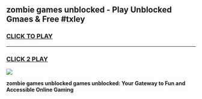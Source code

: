 
## zombie games unblocked - Play Unblocked Gmaes & Free #txley
<h3>
<a href="https://news.freeplayer.one?title=zombie_games_unblocked&ref=26F">CLICK TO PLAY</a></h3>
<hr>

<h3>
<a href="https://news.freeplayer.one?title=zombie_games_unblocked&ref=26F">CLICK 2 PLAY</a>
  
</h3>

<a href="https://news.freeplayer.one?title=zombie_games_unblocked&ref=26F/"><img src="https://clearcache.store/games.png"></a>


**zombie games unblocked games unblocked: Your Gateway to Fun and Accessible Online Gaming**
